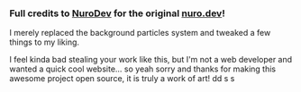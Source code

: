 ### Full credits to [NuroDev](https://github.com/NuroDev) for the original [nuro.dev](https://github.com/NuroDev/nuro.dev)!

I merely replaced the background particles system and tweaked a few things to my liking.

I feel kinda bad stealing your work like this, but I'm not a web developer and wanted a quick cool website... so yeah sorry and thanks for making this awesome project open source, it is truly a work of art!
dd
s
s
